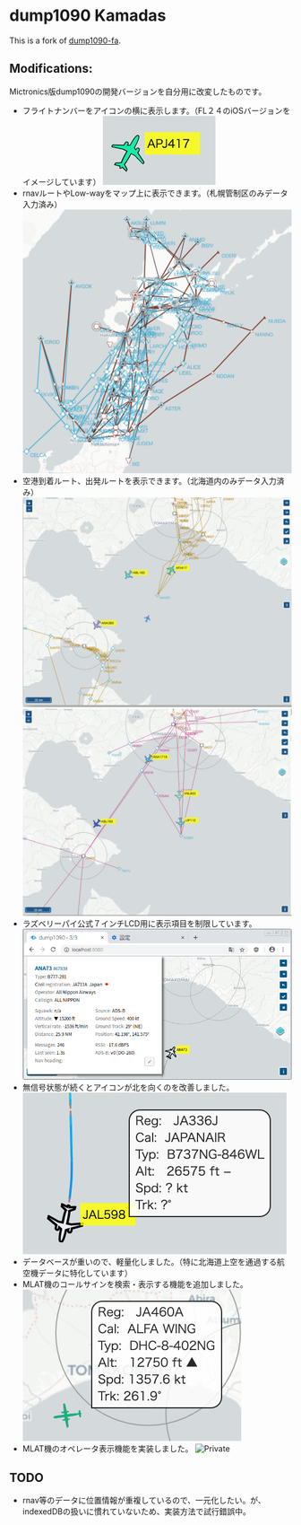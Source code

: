 # dump1090 Kamadas

This is a fork of [dump1090-fa](https://github.com/Mictronics/dump1090).

## Modifications:

Mictronics版dump1090の開発バージョンを自分用に改変したものです。

* フライトナンバーをアイコンの横に表示します。（FL２４のiOSバージョンをイメージしています）
![Flight Number](https://github.com/kamadas/dump1090/blob/images/images/FlightNo.png)
* rnavルートやLow-wayをマップ上に表示できます。（札幌管制区のみデータ入力済み）
![All_Rnav_and_Low-way](https://github.com/kamadas/dump1090/blob/images/images/All_Rnav_and_Low-way.png)
* 空港到着ルート、出発ルートを表示できます。（北海道内のみデータ入力済み）
![Arrival](https://github.com/kamadas/dump1090/blob/images/images/Arrival.png)
![Deperture](https://github.com/kamadas/dump1090/blob/images/images/Deperture.png)
* ラズベリーパイ公式７インチLCD用に表示項目を制限しています。
![LCD](https://github.com/kamadas/dump1090/blob/images/images/LCD_infoscreen.png)
* 無信号状態が続くとアイコンが北を向くのを改善しました。
![Track](https://github.com/kamadas/dump1090/blob/images/images/NOT_track_to_North.png)
* データベースが重いので、軽量化しました。（特に北海道上空を通過する航空機データに特化しています）
* MLAT機のコールサインを検索・表示する機能を追加しました。
![MLAT](https://github.com/kamadas/dump1090/blob/images/images/alfa-wing.png)
* MLAT機のオペレータ表示機能を実装しました。
![Private](https://github.com/kamadas/dump1090/blob/images/images/Operator\(Private\).png)

## TODO

* rnav等のデータに位置情報が重複しているので、一元化したい。が、indexedDBの扱いに慣れていないため、実装方法で試行錯誤中。

